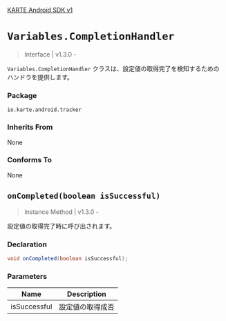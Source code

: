 [KARTE Android SDK v1](index)

# `Variables.CompletionHandler`

> Interface | v1.3.0 -

`Variables.CompletionHandler` クラスは、設定値の取得完了を検知するためのハンドラを提供します。

### Package

`io.karte.android.tracker`

### Inherits From

None

### Conforms To

None

## `onCompleted(boolean isSuccessful)`

> Instance Method | v1.3.0 -

設定値の取得完了時に呼び出されます。

### Declaration

```java
void onCompleted(boolean isSuccessful);
```

### Parameters

| Name         | Description      |
| ------------ | ---------------- |
| isSuccessful | 設定値の取得成否 |
